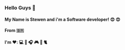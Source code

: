### Hello Guys 👋

#### My Name is Stewen and i'm a Software developer! :heart_eyes: :heart_eyes:
#### From :brazil:


#### I'm :heart::     :computer: :tea: :headphones: :video_game: :pizza: :cat2:
<!--
**StewenAscari/StewenAscari** is a ✨ _special_ ✨ repository because its `README.md` (this file) appears on your GitHub profile.

Here are some ideas to get you started:

- 🔭 I’m currently working on ...
- 🌱 I’m currently learning ...
- 👯 I’m looking to collaborate on ...
- 🤔 I’m looking for help with ...
- 💬 Ask me about ...
- 📫 How to reach me: ...
- 😄 Pronouns: ...
- ⚡ Fun fact: ...
-->
